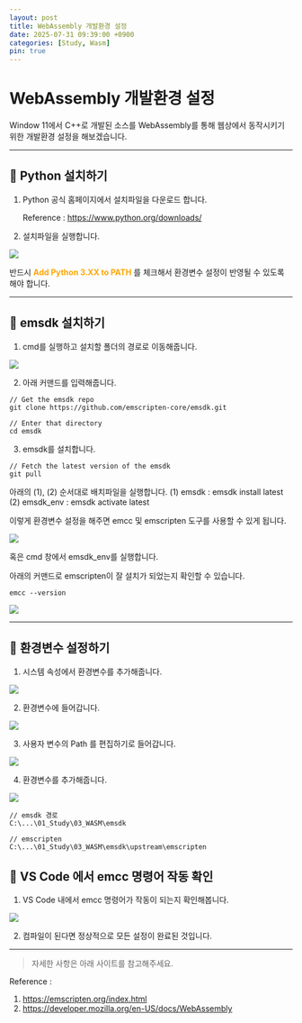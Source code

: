 ```yaml
---
layout: post
title: WebAssembly 개발환경 설정
date: 2025-07-31 09:39:00 +0900
categories: [Study, Wasm]
pin: true
---
```


# WebAssembly 개발환경 설정

Window 11에서 C++로 개발된 소스를 WebAssembly를 통해 웹상에서 동작시키기 위한 개발환경 설정을 해보겠습니다.

-------------------------------

## 📌 Python 설치하기

1. Python 공식 홈페이지에서 설치파일을 다운로드 합니다.

	Reference : https://www.python.org/downloads/
    
2. 설치파일을 실행합니다.

![](https://velog.velcdn.com/images/jeongmo511/post/cc335be6-45f8-4eeb-9775-74d18cbeee69/image.png)

반드시 <span style = "color:orange">**Add Python 3.XX to PATH**</span> 를 체크해서 환경변수 설정이 반영될 수 있도록 해야 합니다.

-------------------------

## 📌 emsdk 설치하기

1. cmd를 실행하고 설치할 폴더의 경로로 이동해줍니다.

![](https://velog.velcdn.com/images/jeongmo511/post/6f1fcf70-a251-491a-9ddb-af9d3e50b656/image.png)

2. 아래 커맨드를 입력해줍니다.

```
// Get the emsdk repo
git clone https://github.com/emscripten-core/emsdk.git

// Enter that directory
cd emsdk
```

3. emsdk를 설치합니다.
```
// Fetch the latest version of the emsdk
git pull
```

아래의 (1), (2) 순서대로 배치파일을 실행합니다.
(1) emsdk : emsdk install latest
(2) emsdk_env : emsdk activate latest

이렇게 환경변수 설정을 해주면 emcc 및 emscripten 도구를 사용할 수 있게 됩니다.

![](https://velog.velcdn.com/images/jeongmo511/post/46fcdc8b-a8be-4f47-932c-6f76248e88ef/image.png)

혹은 cmd 창에서 emsdk_env를 실행합니다.

아래의 커맨드로 emscripten이 잘 설치가 되었는지 확인할 수 있습니다.

```
emcc --version
```

![](https://velog.velcdn.com/images/jeongmo511/post/316804e8-08e2-40c4-b0b5-5172beb92f49/image.png)

------------------

## 📌 환경변수 설정하기

1. 시스템 속성에서 환경변수를 추가해줍니다.

![](https://velog.velcdn.com/images/jeongmo511/post/76449e85-4cf6-4767-b529-8d80f9141bc2/image.png)

2. 환경변수에 들어갑니다.

![](https://velog.velcdn.com/images/jeongmo511/post/32de9211-12bf-45a4-9c13-88c2e436cfce/image.png)

3. 사용자 변수의 Path 를 편집하기로 들어갑니다.

![](https://velog.velcdn.com/images/jeongmo511/post/dcba8532-1124-4d41-aa1d-3cc9f999547d/image.png)

4. 환경변수를 추가해줍니다.

![](https://velog.velcdn.com/images/jeongmo511/post/ca387332-6bd7-4c5a-80ab-e65ecd0c00a6/image.png)

```
// emsdk 경로
C:\...\01_Study\03_WASM\emsdk

// emscripten
C:\...\01_Study\03_WASM\emsdk\upstream\emscripten
```

## 📌 VS Code 에서 emcc 명령어 작동 확인

1. VS Code 내에서 emcc 명령어가 작동이 되는지 확인해봅니다.

![](https://velog.velcdn.com/images/jeongmo511/post/ce3e88ac-b548-4f07-843c-b4edf09f914c/image.png)

2. 컴파일이 된다면 정상적으로 모든 설정이 완료된 것입니다.
--------------------


> 자세한 사항은 아래 사이트를 참고해주세요.

Reference :
1. https://emscripten.org/index.html
2. https://developer.mozilla.org/en-US/docs/WebAssembly